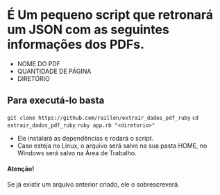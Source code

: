 # É Um pequeno script que retronará um JSON com as seguintes informações dos PDFs.
- NOME DO PDF
- QUANTIDADE DE PÁGINA
- DIRETÓRIO

## Para executá-lo basta
``git clone https://github.com/raillen/extrair_dados_pdf_ruby``
``cd extrair_dados_pdf_ruby``
``ruby app.rb "<diretorio>"``

- Ele instalará as dependências e rodará o script.
- Caso esteja no Linux, o arquivo será salvo na sua pasta HOME, no Windows será salvo na Área de Trabalho.

#### Atenção!
Se já existir um arquivo anterior criado, ele o sobrescreverá.
